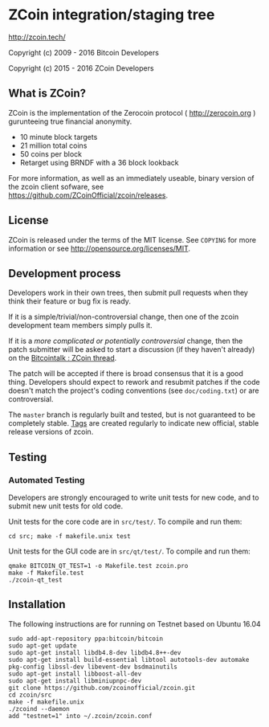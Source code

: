 ZCoin integration/staging tree
================================

http://zcoin.tech/

Copyright (c) 2009 - 2016 Bitcoin Developers

Copyright (c) 2015 - 2016 ZCoin Developers

What is ZCoin?
----------------

ZCoin is the implementation of the Zerocoin protocol ( http://zerocoin.org ) gurunteeing true financial anonymity.

 - 10 minute block targets
 - 21 million total coins
 - 50 coins per block
 - Retarget using BRNDF with a 36 block lookback

For more information, as well as an immediately useable, binary version of
the zcoin client sofware, see https://github.com/ZCoinOfficial/zcoin/releases.

License
-------

ZCoin is released under the terms of the MIT license. See `COPYING` for more
information or see http://opensource.org/licenses/MIT.

Development process
-------------------

Developers work in their own trees, then submit pull requests when they think
their feature or bug fix is ready.

If it is a simple/trivial/non-controversial change, then one of the zcoin
development team members simply pulls it.

If it is a *more complicated or potentially controversial* change, then the patch
submitter will be asked to start a discussion (if they haven't already) on the
[Bitcointalk : ZCoin thread](http://bitcointalk.org).

The patch will be accepted if there is broad consensus that it is a good thing.
Developers should expect to rework and resubmit patches if the code doesn't
match the project's coding conventions (see `doc/coding.txt`) or are
controversial.

The `master` branch is regularly built and tested, but is not guaranteed to be
completely stable. [Tags](https://github.com/zcoinofficial/zcoin/tags) are created
regularly to indicate new official, stable release versions of zcoin.

Testing
-------

### Automated Testing

Developers are strongly encouraged to write unit tests for new code, and to
submit new unit tests for old code.

Unit tests for the core code are in `src/test/`. To compile and run them:

    cd src; make -f makefile.unix test

Unit tests for the GUI code are in `src/qt/test/`. To compile and run them:

    qmake BITCOIN_QT_TEST=1 -o Makefile.test zcoin.pro
    make -f Makefile.test
    ./zcoin-qt_test

Installation
-------

The following instructions are for running on Testnet based on Ubuntu 16.04

    sudo add-apt-repository ppa:bitcoin/bitcoin
    sudo apt-get update
    sudo apt-get install libdb4.8-dev libdb4.8++-dev
    sudo apt-get install build-essential libtool autotools-dev automake pkg-config libssl-dev libevent-dev bsdmainutils
    sudo apt-get install libboost-all-dev
    sudo apt-get install libminiupnpc-dev
    git clone https://github.com/zcoinofficial/zcoin.git
    cd zcoin/src
    make -f makefile.unix
    ./zcoind --daemon
    add "testnet=1" into ~/.zcoin/zcoin.conf
